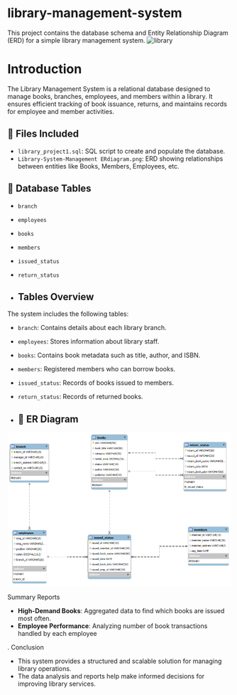 # library-management-system

This project contains the database schema and Entity Relationship Diagram (ERD) for a simple library management system.
![library](https://github.com/user-attachments/assets/048702c5-f28f-4c46-8712-e1c9d8a3dfa3)


# Introduction
The Library Management System is a relational database designed to manage books, branches, employees, and members within a library. 
It ensures efficient tracking of book issuance, returns, and maintains records for employee and member activities.

## 📂 Files Included

- `library_project1.sql`: SQL script to create and populate the database.
- `Library-System-Management ERdiagram.png`: ERD showing relationships between entities like Books, Members, Employees, etc.

## 🧱 Database Tables

- `branch`
- `employees`
- `books`
- `members`
- `issued_status`
- `return_status`

- ##  Tables Overview

The system includes the following tables:
- `branch`: Contains details about each library branch.
- `employees`: Stores information about library staff.
- `books`: Contains book metadata such as title, author, and ISBN.
- `members`: Registered members who can borrow books.
- `issued_status`: Records of books issued to members.
- `return_status`: Records of returned books.

- ## 📸 ER Diagram

![ER Diagram](./Library-System-Management%20ERdiagram.png)

Summary Reports
- **High-Demand Books**: Aggregated data to find which books are issued most often.
- **Employee Performance**: Analyzing number of book transactions handled by each employee

. Conclusion
- This system provides a structured and scalable solution for managing library operations. 
- The data analysis and reports help make informed decisions for improving library services.

